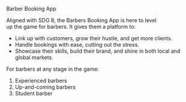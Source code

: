 Barber Booking App<br>

Aligned with SDG 8, the Barbers Booking App is here to level<br>
up the game for barbers. It gives them a platform to:
- Link up with customers, grow their hustle, and get more clients.
- Handle bookings with ease, cutting out the stress.
- Showcase their skills, build their brand, and shine in both local and global markets.
  
For barbers at any stage in the game:
1. Experienced barbers
2. Up-and-coming barbers
3. Student barber